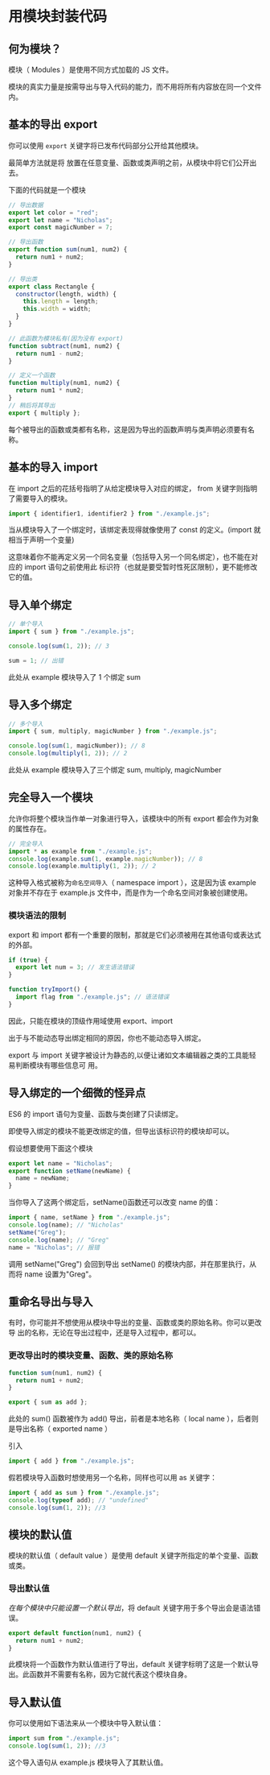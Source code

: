 # 用模块封装代码

## 何为模块？

模块（ Modules ）是使用不同方式加载的 JS 文件。

模块的真实力量是按需导出与导入代码的能力，而不用将所有内容放在同一个文件内。

## 基本的导出 export

你可以使用 `export` 关键字将已发布代码部分公开给其他模块。

最简单方法就是将 放置在任意变量、函数或类声明之前，从模块中将它们公开出去。

下面的代码就是一个模块

```js
// 导出数据
export let color = "red";
export let name = "Nicholas";
export const magicNumber = 7;

// 导出函数
export function sum(num1, num2) {
  return num1 + num2;
}

// 导出类
export class Rectangle {
  constructor(length, width) {
    this.length = length;
    this.width = width;
  }
}

// 此函数为模块私有(因为没有 export)
function subtract(num1, num2) {
  return num1 - num2;
}

// 定义一个函数
function multiply(num1, num2) {
  return num1 * num2;
}
// 稍后将其导出
export { multiply };
```

每个被导出的函数或类都有名称，这是因为导出的函数声明与类声明必须要有名称。

## 基本的导入 import

在 import 之后的花括号指明了从给定模块导入对应的绑定， from 关键字则指明了需要导入的模块。

```js
import { identifier1, identifier2 } from "./example.js";
```

当从模块导入了一个绑定时，该绑定表现得就像使用了 const 的定义。(import 就相当于声明一个变量)

这意味着你不能再定义另一个同名变量（包括导入另一个同名绑定），也不能在对应的 import 语句之前使用此 标识符（也就是要受暂时性死区限制），更不能修改它的值。

## 导入单个绑定

```js
// 单个导入
import { sum } from "./example.js";

console.log(sum(1, 2)); // 3

sum = 1; // 出错
```

此处从 example 模块导入了 1 个绑定 sum

## 导入多个绑定

```js
// 多个导入
import { sum, multiply, magicNumber } from "./example.js";

console.log(sum(1, magicNumber)); // 8
console.log(multiply(1, 2)); // 2
```

此处从 example 模块导入了三个绑定 sum, multiply, magicNumber

## 完全导入一个模块

允许你将整个模块当作单一对象进行导入，该模块中的所有 export 都会作为对象的属性存在。

```js
// 完全导入
import * as example from "./example.js";
console.log(example.sum(1, example.magicNumber)); // 8
console.log(example.multiply(1, 2)); // 2
```

这种导入格式被称为`命名空间导入`（ namespace import ），这是因为该 example 对象并不存在于 example.js 文件中，而是作为一个命名空间对象被创建使用。

### 模块语法的限制

export 和 import 都有一个重要的限制，那就是它们必须被用在其他语句或表达式的外部。

```js
if (true) {
  export let num = 3; // 发生语法错误
}
```

```js
function tryImport() {
  import flag from "./example.js"; // 语法错误
}
```

因此，只能在模块的顶级作用域使用 export、import

出于与不能动态导出绑定相同的原因，你也不能动态导入绑定。

export 与 import 关键字被设计为静态的,以便让诸如文本编辑器之类的工具能轻易判断模块有哪些信息可 用。

## 导入绑定的一个细微的怪异点

ES6 的 import 语句为变量、函数与类创建了只读绑定。

即使导入绑定的模块不能更改绑定的值，但导出该标识符的模块却可以。

假设想要使用下面这个模块

```js
export let name = "Nicholas";
export function setName(newName) {
  name = newName;
}
```

当你导入了这两个绑定后，setName()函数还可以改变 name 的值：

```js
import { name, setName } from "./example.js";
console.log(name); // "Nicholas"
setName("Greg");
console.log(name); // "Greg"
name = "Nicholas"; // 报错
```

调用 setName("Greg") 会回到导出 setName() 的模块内部，并在那里执行，从而将 name 设置为"Greg"。

## 重命名导出与导入

有时，你可能并不想使用从模块中导出的变量、函数或类的原始名称。你可以更改导 出的名称，无论在导出过程中，还是导入过程中，都可以。

### 更改导出时的模块变量、函数、类的原始名称

```js
function sum(num1, num2) {
  return num1 + num2;
}

export { sum as add };
```

此处的 sum() 函数被作为 add() 导出，前者是本地名称（ local name ），后者则是导出名称（ exported name ）

引入

```js
import { add } from "./example.js";
```

假若模块导入函数时想使用另一个名称，同样也可以用 as 关键字：

```js
import { add as sum } from "./example.js";
console.log(typeof add); // "undefined"
console.log(sum(1, 2)); //3
```

## 模块的默认值

模块的默认值（ default value ）是使用 default 关键字所指定的单个变量、函数或类。

### 导出默认值

_在每个模块中只能设置一个默认导出_，将 default 关键字用于多个导出会是语法错误。

```js
export default function(num1, num2) {
  return num1 + num2;
}
```

此模块将一个函数作为默认值进行了导出，default 关键字标明了这是一个默认导出。此函数并不需要有名称，因为它就代表这个模块自身。

## 导入默认值

你可以使用如下语法来从一个模块中导入默认值：

```js
import sum from "./example.js";
console.log(sum(1, 2)); //3
```

这个导入语句从 example.js 模块导入了其默认值。
